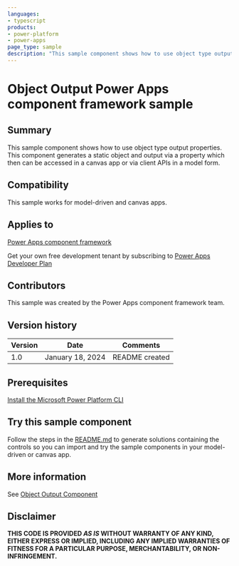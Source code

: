 ```yaml
---
languages:
- typescript
products:
- power-platform
- power-apps
page_type: sample
description: "This sample component shows how to use object type output properties. This component generates a static object and output via a property which then can be accessed in a canvas app or via client APIs in a model form."
---
```

# Object Output Power Apps component framework sample

## Summary

This sample component shows how to use object type output properties. This component generates a static object and output via a property which then can be accessed in a canvas app or via client APIs in a model form.

## Compatibility

This sample works for model-driven and canvas apps.

## Applies to

[Power Apps component framework](https://learn.microsoft.com/power-apps/developer/component-framework/overview)

Get your own free development tenant by subscribing to [Power Apps Developer Plan](https://learn.microsoft.com/power-platform/developer/plan)

## Contributors

This sample was created by the Power Apps component framework team.

## Version history

Version|Date|Comments
-------|----|--------
1.0|January 18, 2024|README created

## Prerequisites

[Install the Microsoft Power Platform CLI](https://learn.microsoft.com/power-platform/developer/cli/introduction)

## Try this sample component

Follow the steps in the [README.md](../README.md) to generate solutions containing the controls so you can import and try the sample components in your model-driven or canvas app.

## More information

See [Object Output Component](https://learn.microsoft.com/power-apps/developer/component-framework/sample-controls/object-output)

## Disclaimer

**THIS CODE IS PROVIDED *AS IS* WITHOUT WARRANTY OF ANY KIND, EITHER EXPRESS OR IMPLIED, INCLUDING ANY IMPLIED WARRANTIES OF FITNESS FOR A PARTICULAR PURPOSE, MERCHANTABILITY, OR NON-INFRINGEMENT.**